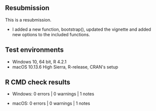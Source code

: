 ## Resubmission
This is a resubmission.

* I added a new function, bootstrap(), updated the vignette and added new options to the included functions.

## Test environments
* Windows 10, 64 bit, R 4.2.1
* macOS 10.13.6 High Sierra, R-release, CRAN's setup

## R CMD check results

* Windows:
0 errors | 0 warnings | 1 notes

* macOS:
0 errors | 0 warnings | 1 notes
